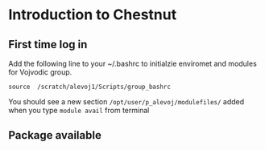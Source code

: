 # Introduction to Chestnut

## First time log in  ##
Add the following line to your ~/.bashrc to initialzie enviromet and modules for Vojvodic group.   

`source  /scratch/alevoj1/Scripts/group_bashrc`

You should see a new section `/opt/user/p_alevoj/modulefiles/` added when you type `module avail` from terminal

## Package available ##
